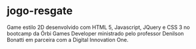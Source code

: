 # jogo-resgate
Game estilo 2D desenvolvido com HTML 5, Javascript, JQuery e  CSS 3 no bootcamp da Órbi Games Developer ministrado pelo professor Denilson Bonatti em parceira com a Digital Innovation One.
